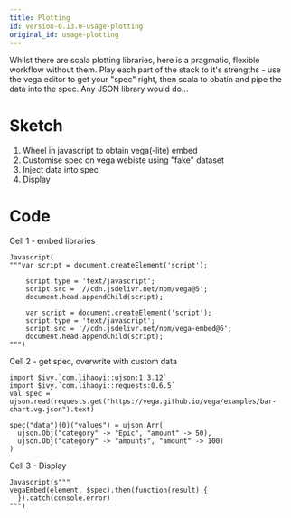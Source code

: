 ```yaml
---
title: Plotting
id: version-0.13.0-usage-plotting
original_id: usage-plotting
---
```

Whilst there are scala plotting libraries, here is a pragmatic, flexible workflow without them. Play each part of the stack to it's strengths - use the vega editor to get your "spec" right, then scala to obatin and pipe the data into the spec. Any JSON library would do... 

# Sketch
1. Wheel in javascript to obtain vega(-lite) embed
2. Customise spec on vega webiste using "fake" dataset
3. Inject data into spec
4. Display

# Code
Cell 1 - embed libraries
```
Javascript(
"""var script = document.createElement('script');
    
    script.type = 'text/javascript';
    script.src = '//cdn.jsdelivr.net/npm/vega@5';
    document.head.appendChild(script);
    
    var script = document.createElement('script');
    script.type = 'text/javascript';
    script.src = '//cdn.jsdelivr.net/npm/vega-embed@6';
    document.head.appendChild(script);
""")
```
Cell 2 - get spec, overwrite with custom data
```
import $ivy.`com.lihaoyi::ujson:1.3.12`
import $ivy.`com.lihaoyi::requests:0.6.5`
val spec = ujson.read(requests.get("https://vega.github.io/vega/examples/bar-chart.vg.json").text)

spec("data")(0)("values") = ujson.Arr(
  ujson.Obj("category" -> "Epic", "amount" -> 50),
  ujson.Obj("category" -> "amounts", "amount" -> 100)
)
```
Cell 3 - Display
```
Javascript(s"""
vegaEmbed(element, $spec).then(function(result) {
  }).catch(console.error)
""")
```

